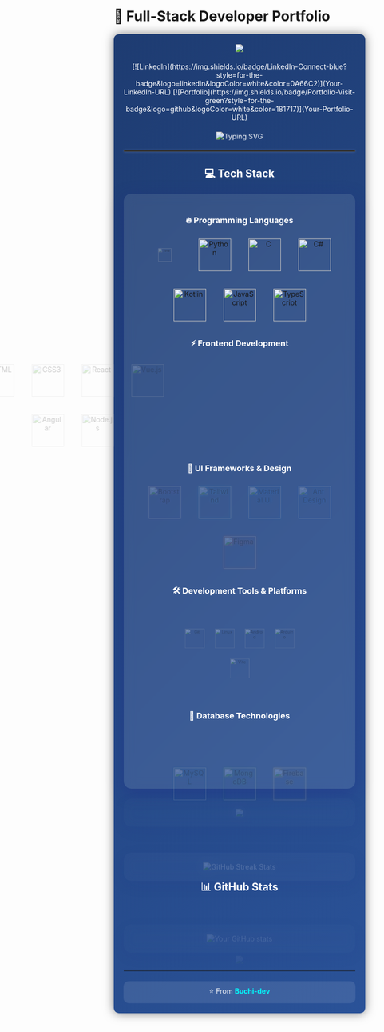 # 🚀 Full-Stack Developer Portfolio

<div align="center" style="background: linear-gradient(135deg, #1e3c72 0%, #1e3c72 1%, #2a5298 100%); padding: 20px; border-radius: 10px; color: white; box-shadow: 0 0 20px rgba(0, 0, 0, 0.5); animation: gradientBG 15s ease infinite;">

<div style="animation: float 6s ease-in-out infinite;">
  <img src="https://capsule-render.vercel.app/api?type=waving&color=gradient&height=200&section=header&text=Welcome&fontSize=80&fontAlignY=35&animation=twinkling&desc=to%20my%20digital%20universe&descAlignY=50" />
</div>

<div style="margin: 20px 0;">
  [![LinkedIn](https://img.shields.io/badge/LinkedIn-Connect-blue?style=for-the-badge&logo=linkedin&logoColor=white&color=0A66C2)](Your-LinkedIn-URL)
  [![Portfolio](https://img.shields.io/badge/Portfolio-Visit-green?style=for-the-badge&logo=github&logoColor=white&color=181717)](Your-Portfolio-URL)
</div>

<div align="center" style="margin: 20px 0; animation: pulse 2s ease-in-out infinite;">
  <img src="https://readme-typing-svg.demolab.com?font=Fira+Code&weight=600&size=28&duration=4000&pause=1000&color=FFFFFF&center=true&vCenter=true&width=435&lines=Full+Stack+Developer;Software+Engineer;UI%2FUX+Designer;Problem+Solver;Creative+Innovator;Tech+Enthusiast" alt="Typing SVG" />
</div>

<hr style="border: 1px solid rgba(255, 255, 255, 0.2); margin: 20px 0; animation: glow 2s ease-in-out infinite;">

## 💻 Tech Stack

<div align="center" style="background: rgba(255, 255, 255, 0.1); padding: 20px; border-radius: 15px; backdrop-filter: blur(10px); margin: 20px 0; box-shadow: 0 8px 32px 0 rgba(31, 38, 135, 0.37);">

### 🔥 Programming Languages
<p align="center" style="display: flex; flex-wrap: wrap; justify-content: center; gap: 15px;">
  <a href="#" target="_blank" style="transform-origin: center; animation: scaleIn 0.5s ease-out;">
    <img src="https://cdn.jsdelivr.net/gh/devicons/devicon/icons/java/java-original.svg" alt="Java" width="65" height="65" style="margin: 10px; transition: all 0.3s ease-in-out; filter: drop-shadow(0 0 5px rgba(255,255,255,0.3));" onmouseover="this.style.transform='scale(1.2) rotate(5deg)'; this.style.filter='drop-shadow(0 0 10px rgba(255,255,255,0.5))'" onmouseout="this.style.transform='scale(1) rotate(0deg)'; this.style.filter='drop-shadow(0 0 5px rgba(255,255,255,0.3))'" />
  </a>
  <a href="#" target="_blank">
    <img src="https://cdn.jsdelivr.net/gh/devicons/devicon/icons/python/python-original.svg" alt="Python" width="65" height="65" style="margin: 10px; transition: transform 0.3s ease-in-out;" onmouseover="this.style.transform='scale(1.2)'" onmouseout="this.style.transform='scale(1)'" />
  </a>
  <a href="#" target="_blank">
    <img src="https://cdn.jsdelivr.net/gh/devicons/devicon/icons/c/c-original.svg" alt="C" width="65" height="65" style="margin: 10px; transition: transform 0.3s ease-in-out;" onmouseover="this.style.transform='scale(1.2)'" onmouseout="this.style.transform='scale(1)'" />
  </a>
  <a href="#" target="_blank">
    <img src="https://cdn.jsdelivr.net/gh/devicons/devicon/icons/csharp/csharp-original.svg" alt="C#" width="65" height="65" style="margin: 10px; transition: transform 0.3s ease-in-out;" onmouseover="this.style.transform='scale(1.2)'" onmouseout="this.style.transform='scale(1)'" />
  </a>
  <a href="#" target="_blank">
    <img src="https://cdn.jsdelivr.net/gh/devicons/devicon/icons/kotlin/kotlin-original.svg" alt="Kotlin" width="65" height="65" style="margin: 10px; transition: transform 0.3s ease-in-out;" onmouseover="this.style.transform='scale(1.2)'" onmouseout="this.style.transform='scale(1)'" />
  </a>
  <a href="#" target="_blank">
    <img src="https://cdn.jsdelivr.net/gh/devicons/devicon/icons/javascript/javascript-original.svg" alt="JavaScript" width="65" height="65" style="margin: 10px; transition: transform 0.3s ease-in-out;" onmouseover="this.style.transform='scale(1.2)'" onmouseout="this.style.transform='scale(1)'" />
  </a>
  <a href="#" target="_blank">
    <img src="https://cdn.jsdelivr.net/gh/devicons/devicon/icons/typescript/typescript-original.svg" alt="TypeScript" width="65" height="65" style="margin: 10px; transition: transform 0.3s ease-in-out;" onmouseover="this.style.transform='scale(1.2)'" onmouseout="this.style.transform='scale(1)'" />
  </a>
</p>

### ⚡ Frontend Development
<p align="center" style="display: flex; flex-wrap: wrap; justify-content: center; gap: 15px; animation: slideIn 1s ease-out;">
  <a href="#" target="_blank">
    <img src="https://cdn.jsdelivr.net/gh/devicons/devicon/icons/html5/html5-original.svg" alt="HTML5" width="65" height="65" style="margin: 10px; transition: all 0.3s ease-in-out;" onmouseover="this.style.transform='translateY(-10px)'" onmouseout="this.style.transform='translateY(0px)'" />
  </a>
  <a href="#" target="_blank">
    <img src="https://cdn.jsdelivr.net/gh/devicons/devicon/icons/css3/css3-original.svg" alt="CSS3" width="65" height="65" style="margin: 10px; transition: all 0.3s ease-in-out;" onmouseover="this.style.transform='translateY(-10px)'" onmouseout="this.style.transform='translateY(0px)'" />
  </a>
  <a href="#" target="_blank">
    <img src="https://cdn.jsdelivr.net/gh/devicons/devicon/icons/react/react-original.svg" alt="React" width="65" height="65" style="margin: 10px; transition: all 0.3s ease-in-out;" onmouseover="this.style.transform='rotate(360deg)'" onmouseout="this.style.transform='rotate(0deg)'" />
  </a>
  <a href="#" target="_blank">
    <img src="https://cdn.jsdelivr.net/gh/devicons/devicon/icons/vuejs/vuejs-original.svg" alt="Vue.js" width="65" height="65" style="margin: 10px; transition: all 0.3s ease-in-out;" onmouseover="this.style.transform='rotate(360deg)'" onmouseout="this.style.transform='rotate(0deg)'" />
  </a>
  <a href="#" target="_blank">
    <img src="https://cdn.jsdelivr.net/gh/devicons/devicon/icons/angular/angular-original.svg" alt="Angular" width="65" height="65" style="margin: 10px; transition: all 0.3s ease-in-out;" onmouseover="this.style.transform='rotate(360deg)'" onmouseout="this.style.transform='rotate(0deg)'" />
  </a>
  <a href="#" target="_blank">
    <img src="https://cdn.jsdelivr.net/gh/devicons/devicon/icons/nodejs/nodejs-original.svg" alt="Node.js" width="65" height="65" style="margin: 10px; transition: all 0.3s ease-in-out;" onmouseover="this.style.transform='translateY(-10px)'" onmouseout="this.style.transform='translateY(0px)'" />
  </a>
</p>

### 🎨 UI Frameworks & Design
<p align="center" style="display: flex; flex-wrap: wrap; justify-content: center; gap: 15px; animation: fadeIn 1s ease-out;">
  <a href="#" target="_blank">
    <img src="https://cdn.jsdelivr.net/gh/devicons/devicon/icons/bootstrap/bootstrap-original.svg" alt="Bootstrap" width="65" height="65" style="margin: 10px; filter: drop-shadow(0 0 2px #7952B3); transition: all 0.3s ease-in-out;" onmouseover="this.style.filter='drop-shadow(0 0 8px #7952B3)'" onmouseout="this.style.filter='drop-shadow(0 0 2px #7952B3)'" />
  </a>
  <a href="#" target="_blank">
    <img src="https://raw.githubusercontent.com/tailwindlabs/tailwindcss/master/.github/logo-dark.svg" alt="Tailwind" width="65" height="65" style="margin: 10px; filter: drop-shadow(0 0 2px #38BDF8); transition: all 0.3s ease-in-out;" onmouseover="this.style.filter='drop-shadow(0 0 8px #38BDF8)'" onmouseout="this.style.filter='drop-shadow(0 0 2px #38BDF8)'" />
  </a>
  <a href="#" target="_blank">
    <img src="https://cdn.jsdelivr.net/gh/devicons/devicon/icons/materialui/materialui-original.svg" alt="Material UI" width="65" height="65" style="margin: 10px; filter: drop-shadow(0 0 2px #007FFF); transition: all 0.3s ease-in-out;" onmouseover="this.style.filter='drop-shadow(0 0 8px #007FFF)'" onmouseout="this.style.filter='drop-shadow(0 0 2px #007FFF)'" />
  </a>
  <a href="#" target="_blank">
    <img src="https://gw.alipayobjects.com/zos/rmsportal/KDpgvguMpGfqaHPjicRK.svg" alt="Ant Design" width="65" height="65" style="margin: 10px; filter: drop-shadow(0 0 2px #1677FF); transition: all 0.3s ease-in-out;" onmouseover="this.style.filter='drop-shadow(0 0 8px #1677FF)'" onmouseout="this.style.filter='drop-shadow(0 0 2px #1677FF)'" />
  </a>
  <a href="#" target="_blank">
    <img src="https://cdn.jsdelivr.net/gh/devicons/devicon/icons/figma/figma-original.svg" alt="Figma" width="65" height="65" style="margin: 10px; filter: drop-shadow(0 0 2px #F24E1E); transition: all 0.3s ease-in-out;" onmouseover="this.style.filter='drop-shadow(0 0 8px #F24E1E)'" onmouseout="this.style.filter='drop-shadow(0 0 2px #F24E1E)'" />
  </a>
</p>

### 🛠 Development Tools & Platforms
<p align="center" style="display: flex; flex-wrap: wrap; justify-content: center; gap: 15px; animation: bounceIn 1s ease-out;">
  <a href="#" target="_blank">
    <img src="https://cdn.jsdelivr.net/gh/devicons/devicon/icons/git/git-original.svg" alt="Git" width="65" height="65" style="margin: 10px; transition: all 0.3s ease-in-out;" onmouseover="this.style.transform='scale(1.2) rotate(-10deg)'" onmouseout="this.style.transform='scale(1) rotate(0deg)'" />
  </a>
  <a href="#" target="_blank">
    <img src="https://cdn.jsdelivr.net/gh/devicons/devicon/icons/linux/linux-original.svg" alt="Linux" width="65" height="65" style="margin: 10px; transition: all 0.3s ease-in-out;" onmouseover="this.style.transform='scale(1.2) rotate(-10deg)'" onmouseout="this.style.transform='scale(1) rotate(0deg)'" />
  </a>
  <a href="#" target="_blank">
    <img src="https://cdn.jsdelivr.net/gh/devicons/devicon/icons/android/android-original.svg" alt="Android" width="65" height="65" style="margin: 10px; transition: all 0.3s ease-in-out;" onmouseover="this.style.transform='scale(1.2) rotate(-10deg)'" onmouseout="this.style.transform='scale(1) rotate(0deg)'" />
  </a>
  <a href="#" target="_blank">
    <img src="https://cdn.jsdelivr.net/gh/devicons/devicon/icons/arduino/arduino-original.svg" alt="Arduino" width="65" height="65" style="margin: 10px; transition: all 0.3s ease-in-out;" onmouseover="this.style.transform='scale(1.2) rotate(-10deg)'" onmouseout="this.style.transform='scale(1) rotate(0deg)'" />
  </a>
  <a href="#" target="_blank">
    <img src="https://cdn.jsdelivr.net/gh/devicons/devicon/icons/vitejs/vitejs-original.svg" alt="Vite" width="65" height="65" style="margin: 10px; transition: all 0.3s ease-in-out;" onmouseover="this.style.transform='scale(1.2) rotate(-10deg)'" onmouseout="this.style.transform='scale(1) rotate(0deg)'" />
  </a>
</p>

### 🌟 Database Technologies
<p align="center" style="display: flex; flex-wrap: wrap; justify-content: center; gap: 15px; animation: slideInUp 1s ease-out;">
  <a href="#" target="_blank">
    <img src="https://cdn.jsdelivr.net/gh/devicons/devicon/icons/mysql/mysql-original.svg" alt="MySQL" width="65" height="65" style="margin: 10px; filter: drop-shadow(0 0 2px #00758F); transition: all 0.3s ease-in-out;" onmouseover="this.style.filter='drop-shadow(0 0 8px #00758F)'; this.style.transform='translateY(-5px)'" onmouseout="this.style.filter='drop-shadow(0 0 2px #00758F)'; this.style.transform='translateY(0px)'" />
  </a>
  <a href="#" target="_blank">
    <img src="https://cdn.jsdelivr.net/gh/devicons/devicon/icons/mongodb/mongodb-original.svg" alt="MongoDB" width="65" height="65" style="margin: 10px; filter: drop-shadow(0 0 2px #4DB33D); transition: all 0.3s ease-in-out;" onmouseover="this.style.filter='drop-shadow(0 0 8px #4DB33D)'; this.style.transform='translateY(-5px)'" onmouseout="this.style.filter='drop-shadow(0 0 2px #4DB33D)'; this.style.transform='translateY(0px)'" />
  </a>
  <a href="#" target="_blank">
    <img src="https://cdn.jsdelivr.net/gh/devicons/devicon/icons/firebase/firebase-plain.svg" alt="Firebase" width="65" height="65" style="margin: 10px; filter: drop-shadow(0 0 2px #FFCA28); transition: all 0.3s ease-in-out;" onmouseover="this.style.filter='drop-shadow(0 0 8px #FFCA28)'; this.style.transform='translateY(-5px)'" onmouseout="this.style.filter='drop-shadow(0 0 2px #FFCA28)'; this.style.transform='translateY(0px)'" />
  </a>
</p>

</div>

<!-- Contribution Snake -->
<div align="center" style="background: rgba(255, 255, 255, 0.1); padding: 20px; border-radius: 15px; backdrop-filter: blur(10px); margin: 20px 0; box-shadow: 0 8px 32px 0 rgba(31, 38, 135, 0.37); animation: fadeIn 1.5s ease-out;">
  <img src="https://raw.githubusercontent.com/Buchi-dev/Buchi-dev/output/github-contribution-grid-snake.svg" style="filter: drop-shadow(0 0 10px rgba(255,255,255,0.3));" />
</div>

<div align="center" style="background: rgba(255, 255, 255, 0.1); padding: 20px; border-radius: 15px; backdrop-filter: blur(10px); margin: 20px 0; box-shadow: 0 8px 32px 0 rgba(31, 38, 135, 0.37); animation: slideInUp 1s ease-out;">
  <img src="https://github-readme-streak-stats.herokuapp.com/?user=Buchi-dev&theme=tokyonight&hide_border=true&background=transparent" alt="GitHub Streak Stats" style="filter: drop-shadow(0 0 10px rgba(255,255,255,0.3));" />
</div>

## 📊 GitHub Stats
<div align="center" style="background: rgba(255, 255, 255, 0.1); padding: 20px; border-radius: 15px; backdrop-filter: blur(10px); margin: 20px 0; box-shadow: 0 8px 32px 0 rgba(31, 38, 135, 0.37); animation: slideInUp 1.5s ease-out;">
  <img src="https://github-readme-stats.vercel.app/api?username=Buchi-dev&show_icons=true&theme=tokyonight&hide_border=true&bg_color=transparent" alt="Your GitHub stats" style="filter: drop-shadow(0 0 10px rgba(255,255,255,0.3));" />
</div>

<style>
@keyframes gradientBG {
  0% { background-position: 0% 50%; }
  50% { background-position: 100% 50%; }
  100% { background-position: 0% 50%; }
}

@keyframes float {
  0% { transform: translateY(0px); }
  50% { transform: translateY(-20px); }
  100% { transform: translateY(0px); }
}

@keyframes pulse {
  0% { transform: scale(1); }
  50% { transform: scale(1.05); }
  100% { transform: scale(1); }
}

@keyframes glow {
  0% { box-shadow: 0 0 5px rgba(255,255,255,0.2); }
  50% { box-shadow: 0 0 20px rgba(255,255,255,0.4); }
  100% { box-shadow: 0 0 5px rgba(255,255,255,0.2); }
}

@keyframes scaleIn {
  from { transform: scale(0); opacity: 0; }
  to { transform: scale(1); opacity: 1; }
}

@keyframes slideIn {
  from { transform: translateX(-100%); opacity: 0; }
  to { transform: translateX(0); opacity: 1; }
}

@keyframes fadeIn {
  from { opacity: 0; }
  to { opacity: 1; }
}

@keyframes bounceIn {
  0% { transform: scale(0.3); opacity: 0; }
  50% { transform: scale(1.05); opacity: 0.8; }
  70% { transform: scale(0.9); opacity: 0.9; }
  100% { transform: scale(1); opacity: 1; }
}

@keyframes slideInUp {
  from { transform: translateY(100%); opacity: 0; }
  to { transform: translateY(0); opacity: 1; }
}
</style>

<div align="center" style="margin-top: 40px; animation: fadeIn 2s ease-out;">
  <img src="https://capsule-render.vercel.app/api?type=waving&color=gradient&height=100&section=footer" />
</div>

---
<div align="center" style="background: rgba(255, 255, 255, 0.1); padding: 10px; border-radius: 10px; margin-top: 20px; color: white; animation: pulse 2s ease-in-out infinite;">
⭐️ From <a href="https://github.com/Buchi-dev" style="color: #00ffff; text-decoration: none; font-weight: bold;">Buchi-dev</a>
</div>

</div>
